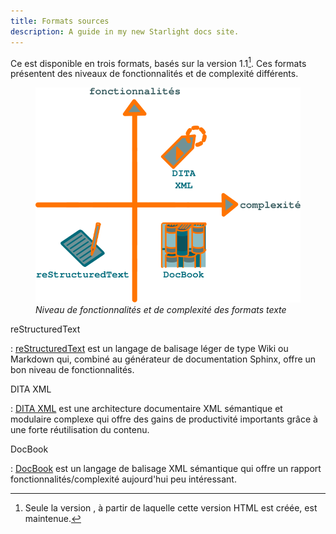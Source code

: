 ```yaml
---
title: Formats sources
description: A guide in my new Starlight docs site.
---
```


Ce est disponible en trois formats, basés sur la version 1.1[^1]. Ces
formats présentent des niveaux de fonctionnalités et de complexité
différents.

<figure>
<img src="graphics/fonctionnalites_complexite.svg"
alt="graphics/fonctionnalites_complexite.svg" />
<figcaption><em>Niveau de fonctionnalités et de complexité des formats
texte</em></figcaption>
</figure>

reStructuredText

:   [reStructuredText]() est un langage de balisage léger de type Wiki
    ou Markdown qui, combiné au générateur de documentation Sphinx,
    offre un bon niveau de fonctionnalités.

DITA XML

:   [DITA XML]() est une architecture documentaire XML sémantique et
    modulaire complexe qui offre des gains de productivité importants
    grâce à une forte réutilisation du contenu.

DocBook

:   [DocBook]() est un langage de balisage XML sémantique qui offre un
    rapport fonctionnalités/complexité aujourd\'hui peu intéressant.

[^1]: Seule la version , à partir de laquelle cette version HTML est
    créée, est maintenue.
